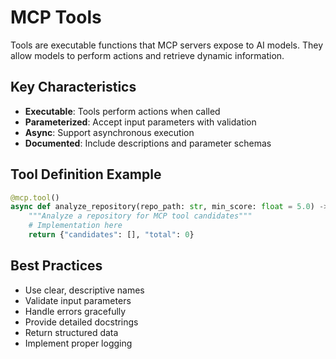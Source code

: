 # MCP Tools

Tools are executable functions that MCP servers expose to AI models. They allow models to perform actions and retrieve dynamic information.

## Key Characteristics

- **Executable**: Tools perform actions when called
- **Parameterized**: Accept input parameters with validation
- **Async**: Support asynchronous execution
- **Documented**: Include descriptions and parameter schemas

## Tool Definition Example

```python
@mcp.tool()
async def analyze_repository(repo_path: str, min_score: float = 5.0) -> Dict:
    """Analyze a repository for MCP tool candidates"""
    # Implementation here
    return {"candidates": [], "total": 0}
```

## Best Practices

- Use clear, descriptive names
- Validate input parameters
- Handle errors gracefully
- Provide detailed docstrings
- Return structured data
- Implement proper logging